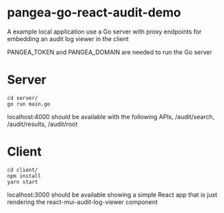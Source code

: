# pangea-go-react-audit-demo
A example local application use a Go server with proxy endpoints for embedding an audit log viewer in the client

PANGEA_TOKEN and PANGEA_DOMAIN are needed to run the Go server

# Server

```
cd server/
go run main.go
```

localhost:4000 should be available with the following APIs, /audit/search, /audit/results, /audit/root

# Client

```
cd client/
npm install
yarn start
```

localhost:3000 should be available showing a simple React app that is just rendering the react-mui-audit-log-viewer component
